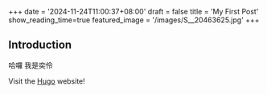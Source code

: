 +++
date = '2024-11-24T11:00:37+08:00'
draft = false
title = 'My First Post'
show_reading_time=true
featured_image = '/images/S__20463625.jpg'
+++

## Introduction

哈囉 我是奕伶

Visit the [Hugo](https://gohugo.io) website!
